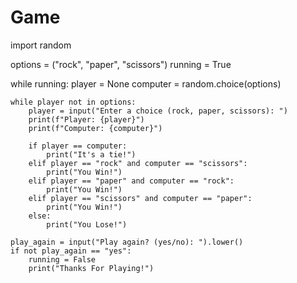 # Game
import random

options = ("rock", "paper", "scissors")
running = True

while running:
    player = None
    computer = random.choice(options)

    while player not in options:
        player = input("Enter a choice (rock, paper, scissors): ")
        print(f"Player: {player}")
        print(f"Computer: {computer}")

        if player == computer:
            print("It's a tie!")
        elif player == "rock" and computer == "scissors":
            print("You Win!")
        elif player == "paper" and computer == "rock":
            print("You Win!")
        elif player == "scissors" and computer == "paper":
            print("You Win!")
        else:
            print("You Lose!")

    play_again = input("Play again? (yes/no): ").lower()
    if not play_again == "yes":
        running = False
        print("Thanks For Playing!")
